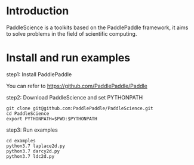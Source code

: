 # Introduction
PaddleScience is a toolkits based on the PaddlePaddle framework, it aims to solve problems in the field of scientific computing.

# Install and run examples

step1: Install PaddlePaddle

You can refer to https://github.com/PaddlePaddle/Paddle

step2: Download PaddleScience and set PYTHONPATH

```
git clone git@github.com:PaddlePaddle/PaddleScience.git
cd PaddleScience
export PYTHONPATH=$PWD:$PYTHONPATH
```

step3: Run examples

```
cd examples
python3.7 laplace2d.py
python3.7 darcy2d.py
python3.7 ldc2d.py
```
